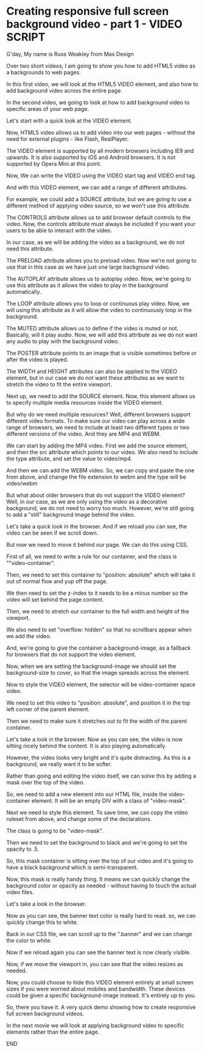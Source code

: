 # Creating responsive full screen background video - part 1 - VIDEO SCRIPT

G'day, My name is Russ Weakley from Max Design

Over two short videos, I am going to show you how to add HTML5 video as a backgrounds to web pages.

In this first video, we will look at the HTML5 VIDEO element, and also how to add background video across the entire page.

In the second video, we going to look at how to add background video to specific areas of your web page.

Let's start with a quick look at the VIDEO element.

Now, HTML5 video allows us to add video into our web pages - without the need for external plugins - like Flash, RealPlayer.

The VIDEO element is supported by all modern browsers including IE9 and upwards. It is also supported by iOS and Android browsers. It is not supported by Opera Mini at this point.

Now, We can write the VIDEO using the VIDEO start tag and VIDEO end tag.

And with this VIDEO element, we can add a range of different attributes. 

For example, we could add a SOURCE attribute, but we are going to use a different method of applying video source, so we won't use this attribute.

The CONTROLS attribute allows us to add browser default controls to the video. Now, the controls attribute must always be included if you want your users to be able to interact with the video.

In our case, as we will be adding the video as a background, we do not need this attribute.

The PRELOAD attribute allows you to preload video. Now we're not going to use that in this case as we have just one large background video.

The AUTOPLAY attribute allows us to autoplay video. Now, we're going to use this attribute as it allows the video to play in the background automatically.

The LOOP attribute allows you to loop or continuous play video. Now, we will using this attribute as it will allow the video to continuously loop in the background.

The MUTED attribute allows us to define if the video is muted or not. Basically, will it play audio. Now, we will add this attribute as we do not want any audio to play with the background video.

The POSTER attribute points to an image that is visible sometimes before or after the video is played.

The WIDTH and HEIGHT attributes can also be applied to the VIDEO element, but in our case we do not want these attributes as we want to stretch the video to fit the entire viewport.

Next up, we need to add the SOURCE element. Now, this element allows us to specify multiple media resources inside the VIDEO element.

But why do we need multiple resources? Well, different browsers support different video formats. To make sure our video can play across a wide range of browsers, we need to include at least two different types or two different versions of the video. And they are MP4 and WEBM.

We can start by adding the MP4 video. First we add the source element, and then the src attribute which points to our video. We also need to include the type attribute, and set the value to video/mp4.

And then we can add the WEBM video. So, we can copy and paste the one from above, and change the file extension to webm and the type will be video/webm

But what about older browsers that do not support the VIDEO element? Well, in our case, as we are only using the video as a decorative background, we do not need to worry too much. However, we're still going to add a "still" background image behind the video.

Let's take a quick look in the browser. And if we reload you can see, the video can be seen if we scroll down.

But now we need to move it behind our page. We can do this using CSS.

First of all, we need to write a rule for our container, and the class is ""video-container".

Then, we need to set this container to "position: absolute" which will take it out of normal flow and yup off the page.

We then need to set the z-index to it needs to be a minus number so the video will set behind the page content.

Then, we need to stretch our container to the full width and height of the viewport.

We also need to set "overflow: hidden" so that no scrollbars appear when we add the video.

And, we're going to give the container a background-image, as a fallback for browsers that do not support the video element. 

Now, when we are setting the background-image we should set the background-size to cover, so that the image spreads across the element.

Now to style the VIDEO element, the selector will be video-container space video.

We need to set this video to "position: absolute", and position it in the top left corner of the parent element.

Then we need to make sure it stretches out to fit the width of the parent container.

Let's take a look in the browser. Now as you can see, the video is now sitting nicely behind the content. It is also playing automatically.

However, the video looks very bright and it's quite distracting. As this is a background, we really want it to be softer.

Rather than going and editing the video itself, we can solve this by adding a mask over the top of the video.

So, we need to add a new element into our HTML file, inside the video-container element. It will be an empty DIV with a class of "video-mask".

Next we need to style this element. To save time, we can copy the video ruleset from above, and change some of the declarations.

The class is going to be "video-mask".

Then we need to set the background to black and we're going to set the opacity to .5.

So, this mask container is sitting over the top of our video and it's going to have a black background which is semi-transparent.

Now, this mask is really handy thing. It means we can quickly change the background color or opacity as needed - without having to touch the actual video files.

Let's take a look in the browser. 

Now as you can see, the banner text color is really hard to read. so, we can quickly change this to white.

Back in our CSS file, we can scroll up to the ".banner" and we can change the color to white.

Now if we reload again you can see the banner text is now clearly visible. 

Now, if we move the viewport in, you can see that the video resizes as needed.

Now, you could choose to hide this VIDEO element entirely at small screen sizes if you were worried about mobiles and bandwidth. These devices could be given a specific background-image instead. It's entirely up to you.

So, there you have it. A very quick demo showing how to create responsive full screen background videos.

In the next movie we will look at applying background video to specific elements rather than the entire page.

END